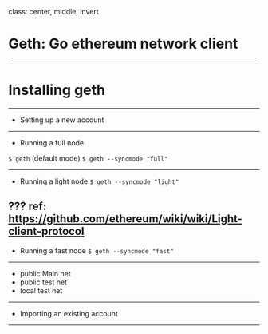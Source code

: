 class: center, middle, invert
# Geth: Go ethereum network client

---
# Installing geth

---
* Setting up a new account

---
* Running a full node

`$ geth` (default mode)
`$ geth --syncmode "full"`

---
* Running a light node
`$ geth --syncmode "light"`

???
ref: https://github.com/ethereum/wiki/wiki/Light-client-protocol
---
* Running a fast node
`$ geth --syncmode "fast"`

---
* public Main net
* public test net
* local test net

---
* Importing an existing account

---
